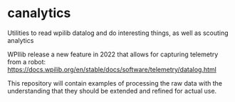 # canalytics
Utilities to read wpilib datalog and do interesting things, as well as scouting analytics

WPIlib release a new feature in 2022 that allows for capturing telemetry from a robot:
https://docs.wpilib.org/en/stable/docs/software/telemetry/datalog.html

This repository will contain examples of processing the raw data with the understanding that they should be extended and refined for actual use.
